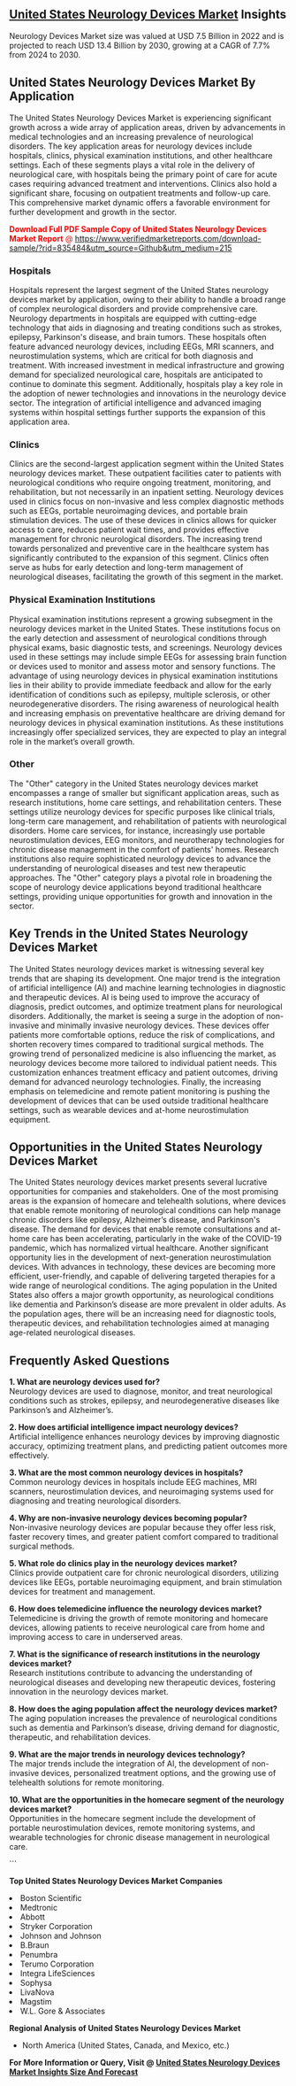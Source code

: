 <h2><a href="https://www.verifiedmarketreports.com/download-sample/?rid=835484&amp;utm_source=Github&amp;utm_medium=215" target="_blank">United States Neurology Devices Market</a> Insights</h2><p>Neurology Devices Market size was valued at USD 7.5 Billion in 2022 and is projected to reach USD 13.4 Billion by 2030, growing at a CAGR of 7.7% from 2024 to 2030.</p><p><h2>United States Neurology Devices Market By Application</h2><p>The United States Neurology Devices Market is experiencing significant growth across a wide array of application areas, driven by advancements in medical technologies and an increasing prevalence of neurological disorders. The key application areas for neurology devices include hospitals, clinics, physical examination institutions, and other healthcare settings. Each of these segments plays a vital role in the delivery of neurological care, with hospitals being the primary point of care for acute cases requiring advanced treatment and interventions. Clinics also hold a significant share, focusing on outpatient treatments and follow-up care. This comprehensive market dynamic offers a favorable environment for further development and growth in the sector. </p><p><p><span class=""><span style="color: #ff0000;"><strong>Download Full PDF Sample Copy of United States Neurology Devices Market Report</strong> @ </span><a href="https://www.verifiedmarketreports.com/download-sample/?rid=835484&amp;utm_source=Github&amp;utm_medium=215" target="_blank">https://www.verifiedmarketreports.com/download-sample/?rid=835484&amp;utm_source=Github&amp;utm_medium=215</a></span></p></p><h3>Hospitals</h3><p>Hospitals represent the largest segment of the United States neurology devices market by application, owing to their ability to handle a broad range of complex neurological disorders and provide comprehensive care. Neurology departments in hospitals are equipped with cutting-edge technology that aids in diagnosing and treating conditions such as strokes, epilepsy, Parkinson's disease, and brain tumors. These hospitals often feature advanced neurology devices, including EEGs, MRI scanners, and neurostimulation systems, which are critical for both diagnosis and treatment. With increased investment in medical infrastructure and growing demand for specialized neurological care, hospitals are anticipated to continue to dominate this segment. Additionally, hospitals play a key role in the adoption of newer technologies and innovations in the neurology device sector. The integration of artificial intelligence and advanced imaging systems within hospital settings further supports the expansion of this application area. </p><h3>Clinics</h3><p>Clinics are the second-largest application segment within the United States neurology devices market. These outpatient facilities cater to patients with neurological conditions who require ongoing treatment, monitoring, and rehabilitation, but not necessarily in an inpatient setting. Neurology devices used in clinics focus on non-invasive and less complex diagnostic methods such as EEGs, portable neuroimaging devices, and portable brain stimulation devices. The use of these devices in clinics allows for quicker access to care, reduces patient wait times, and provides effective management for chronic neurological disorders. The increasing trend towards personalized and preventive care in the healthcare system has significantly contributed to the expansion of this segment. Clinics often serve as hubs for early detection and long-term management of neurological diseases, facilitating the growth of this segment in the market. </p><h3>Physical Examination Institutions</h3><p>Physical examination institutions represent a growing subsegment in the neurology devices market in the United States. These institutions focus on the early detection and assessment of neurological conditions through physical exams, basic diagnostic tests, and screenings. Neurology devices used in these settings may include simple EEGs for assessing brain function or devices used to monitor and assess motor and sensory functions. The advantage of using neurology devices in physical examination institutions lies in their ability to provide immediate feedback and allow for the early identification of conditions such as epilepsy, multiple sclerosis, or other neurodegenerative disorders. The rising awareness of neurological health and increasing emphasis on preventative healthcare are driving demand for neurology devices in physical examination institutions. As these institutions increasingly offer specialized services, they are expected to play an integral role in the market’s overall growth. </p><h3>Other</h3><p>The "Other" category in the United States neurology devices market encompasses a range of smaller but significant application areas, such as research institutions, home care settings, and rehabilitation centers. These settings utilize neurology devices for specific purposes like clinical trials, long-term care management, and rehabilitation of patients with neurological disorders. Home care services, for instance, increasingly use portable neurostimulation devices, EEG monitors, and neurotherapy technologies for chronic disease management in the comfort of patients' homes. Research institutions also require sophisticated neurology devices to advance the understanding of neurological diseases and test new therapeutic approaches. The "Other" category plays a pivotal role in broadening the scope of neurology device applications beyond traditional healthcare settings, providing unique opportunities for growth and innovation in the sector. </p><h2>Key Trends in the United States Neurology Devices Market</h2><p>The United States neurology devices market is witnessing several key trends that are shaping its development. One major trend is the integration of artificial intelligence (AI) and machine learning technologies in diagnostic and therapeutic devices. AI is being used to improve the accuracy of diagnosis, predict outcomes, and optimize treatment plans for neurological disorders. Additionally, the market is seeing a surge in the adoption of non-invasive and minimally invasive neurology devices. These devices offer patients more comfortable options, reduce the risk of complications, and shorten recovery times compared to traditional surgical methods. The growing trend of personalized medicine is also influencing the market, as neurology devices become more tailored to individual patient needs. This customization enhances treatment efficacy and patient outcomes, driving demand for advanced neurology technologies. Finally, the increasing emphasis on telemedicine and remote patient monitoring is pushing the development of devices that can be used outside traditional healthcare settings, such as wearable devices and at-home neurostimulation equipment. </p><h2>Opportunities in the United States Neurology Devices Market</h2><p>The United States neurology devices market presents several lucrative opportunities for companies and stakeholders. One of the most promising areas is the expansion of homecare and telehealth solutions, where devices that enable remote monitoring of neurological conditions can help manage chronic disorders like epilepsy, Alzheimer’s disease, and Parkinson's disease. The demand for devices that enable remote consultations and at-home care has been accelerating, particularly in the wake of the COVID-19 pandemic, which has normalized virtual healthcare. Another significant opportunity lies in the development of next-generation neurostimulation devices. With advances in technology, these devices are becoming more efficient, user-friendly, and capable of delivering targeted therapies for a wide range of neurological conditions. The aging population in the United States also offers a major growth opportunity, as neurological conditions like dementia and Parkinson’s disease are more prevalent in older adults. As the population ages, there will be an increasing need for diagnostic tools, therapeutic devices, and rehabilitation technologies aimed at managing age-related neurological diseases. </p><h2>Frequently Asked Questions</h2><p><b>1. What are neurology devices used for?</b><br>Neurology devices are used to diagnose, monitor, and treat neurological conditions such as strokes, epilepsy, and neurodegenerative diseases like Parkinson’s and Alzheimer’s.</p><p><b>2. How does artificial intelligence impact neurology devices?</b><br>Artificial intelligence enhances neurology devices by improving diagnostic accuracy, optimizing treatment plans, and predicting patient outcomes more effectively.</p><p><b>3. What are the most common neurology devices in hospitals?</b><br>Common neurology devices in hospitals include EEG machines, MRI scanners, neurostimulation devices, and neuroimaging systems used for diagnosing and treating neurological disorders.</p><p><b>4. Why are non-invasive neurology devices becoming popular?</b><br>Non-invasive neurology devices are popular because they offer less risk, faster recovery times, and greater patient comfort compared to traditional surgical methods.</p><p><b>5. What role do clinics play in the neurology devices market?</b><br>Clinics provide outpatient care for chronic neurological disorders, utilizing devices like EEGs, portable neuroimaging equipment, and brain stimulation devices for treatment and management.</p><p><b>6. How does telemedicine influence the neurology devices market?</b><br>Telemedicine is driving the growth of remote monitoring and homecare devices, allowing patients to receive neurological care from home and improving access to care in underserved areas.</p><p><b>7. What is the significance of research institutions in the neurology devices market?</b><br>Research institutions contribute to advancing the understanding of neurological diseases and developing new therapeutic devices, fostering innovation in the neurology devices market.</p><p><b>8. How does the aging population affect the neurology devices market?</b><br>The aging population increases the prevalence of neurological conditions such as dementia and Parkinson’s disease, driving demand for diagnostic, therapeutic, and rehabilitation devices.</p><p><b>9. What are the major trends in neurology devices technology?</b><br>The major trends include the integration of AI, the development of non-invasive devices, personalized treatment options, and the growing use of telehealth solutions for remote monitoring.</p><p><b>10. What are the opportunities in the homecare segment of the neurology devices market?</b><br>Opportunities in the homecare segment include the development of portable neurostimulation devices, remote monitoring systems, and wearable technologies for chronic disease management in neurological care.</p>```</p><p><strong>Top United States Neurology Devices Market Companies</strong></p><div data-test-id=""><p><li> Boston Scientific</li><li> Medtronic</li><li> Abbott</li><li> Stryker Corporation</li><li> Johnson and Johnson</li><li> B.Braun</li><li> Penumbra</li><li> Terumo Corporation</li><li> Integra LifeSciences</li><li> Sophysa</li><li> LivaNova</li><li> Magstim</li><li> W.L. Gore & Associates</li></p><div><strong>Regional Analysis of&nbsp;United States Neurology Devices Market</strong></div><ul><li dir="ltr"><p dir="ltr">North America&nbsp;(United States, Canada, and Mexico, etc.)</p></li></ul><p><strong>For More Information or Query, Visit @&nbsp;</strong><strong><a href="https://www.verifiedmarketreports.com/product/neurology-devices-market/?utm_source=Github&amp;utm_medium=215" target="_blank">United States Neurology Devices Market Insights Size And Forecast</a></strong></p></div>
